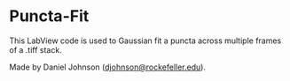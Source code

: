 # Puncta-Fit
This LabView code is used to Gaussian fit a puncta across multiple frames of a .tiff stack.

Made by Daniel Johnson (djohnson@rockefeller.edu).
